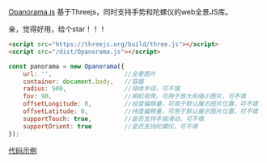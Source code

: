 [Opanorama.js](https://azuoge.github.io/Opanorama/) 基于Threejs，同时支持手势和陀螺仪的web全景JS库。




亲，觉得好用，给个star！！！





```html
<script src="https://threejs.org/build/three.js"></script>
<script src="/dist/Opanorama.js"></script>
```


```js
const panorama = new Opanorama({
    url: '',                    //全景图片
    container: document.body,   //容器
    radius: 500,                //球体半径，可不填
    fov: 90,                    //相机视角，可用于放大和缩小图片，可不填
    offsetLongitude: 0,         //经度偏移量，可用于默认展示图片位置，可不填
    offsetLatitude: 0,          //纬度偏移量，可用于默认展示图片位置，可不填
    supportTouch: true,         //是否支持手指滑动，可不填
    supportOrient: true         //是否支持陀螺仪，可不填
});
```

[代码示例](https://azuoge.github.io/Opanorama/) 
